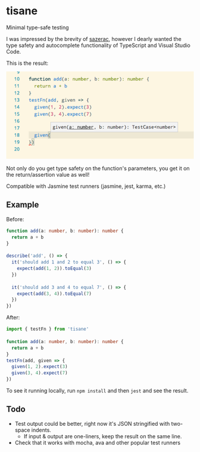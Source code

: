 # tisane

Minimal type-safe testing

I was impressed by the brevity of [sazerac](https://github.com/mikec/sazerac), however I dearly wanted the type safety and autocomplete functionality of TypeScript and Visual Studio Code.

This is the result:

![](example.png)

Not only do you get type safety on the function's parameters, you get it on the return/assertion value as well!

Compatible with Jasmine test runners (jasmine, jest, karma, etc.)

## Example

Before:

```typescript
function add(a: number, b: number): number {
  return a + b
}

describe('add', () => {
  it('should add 1 and 2 to equal 3', () => {
    expect(add(1, 2)).toEqual(3)
  })

  it('should add 3 and 4 to equal 7', () => {
    expect(add(3, 4)).toEqual(7)
  })
})
```

After:

```typescript
import { testFn } from 'tisane'

function add(a: number, b: number): number {
  return a + b
}
testFn(add, given => {
  given(1, 2).expect(3)
  given(3, 4).expect(7)
})
```

To see it running locally, run `npm install` and then `jest` and see the result.

## Todo

* Test output could be better, right now it's JSON stringified with two-space indents.
  * If input & output are one-liners, keep the result on the same line.
* Check that it works with mocha, ava and other popular test runners
